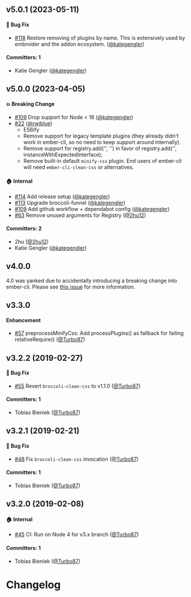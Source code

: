 

## v5.0.1 (2023-05-11)

#### :bug: Bug Fix
* [#118](https://github.com/ember-cli/ember-cli-preprocess-registry/pull/118) Restore removing of plugins by name. This is extensively used by embroider and the addon ecosystem. ([@kategengler](https://github.com/kategengler))

#### Committers: 1
- Katie Gengler ([@kategengler](https://github.com/kategengler))


## v5.0.0 (2023-04-05)

#### :boom: Breaking Change
* [#109](https://github.com/ember-cli/ember-cli-preprocess-registry/pull/109) Drop support for Node < 16 ([@kategengler](https://github.com/kategengler))
* [#22](https://github.com/ember-cli/ember-cli-preprocess-registry/pull/22) ([@rwjblue](https://github.com/rwjblue))
  * ES6ify
  * Remove support for legacy template plugins (they already didn't work in ember-cli, so no need to keep support around internally).
  * Remove support for registry.add('<type>', '<some package name>') in favor of registry.add('<type>', instanceWithExpectedInterface);
  * Remove built-in default `minify-css` plugin. End users of ember-cli will need `ember-cli-clean-css` or alternatives. 

#### :house: Internal
* [#114](https://github.com/ember-cli/ember-cli-preprocess-registry/pull/114) Add release setup ([@kategengler](https://github.com/kategengler))
* [#113](https://github.com/ember-cli/ember-cli-preprocess-registry/pull/113) Upgrade broccoli-funnel ([@kategengler](https://github.com/kategengler))
* [#109](https://github.com/ember-cli/ember-cli-preprocess-registry/pull/109) Add github workflow + dependabot config ([@kategengler](https://github.com/kategengler))
* [#63](https://github.com/ember-cli/ember-cli-preprocess-registry/pull/63) Remove unused arguments for Registry ([@2hu12](https://github.com/2hu12))

#### Committers: 2
- 2hu ([@2hu12](https://github.com/2hu12))
- Katie Gengler ([@kategengler](https://github.com/kategengler))


## v4.0.0

4.0 was yanked due to accidentally introducing a breaking change into ember-cli. Please see [this issue](https://github.com/ember-cli/ember-cli-preprocess-registry/issues/50) for more information.


## v3.3.0

#### Enhancement
* [#57](https://github.com/ember-cli/ember-cli-preprocess-registry/pull/57) preprocessMinifyCss: Add processPlugins() as fallback for failing relativeRequire() ([@Turbo87](https://github.com/Turbo87))

## v3.2.2 (2019-02-27)

#### :bug: Bug Fix
* [#55](https://github.com/ember-cli/ember-cli-preprocess-registry/pull/55) Revert `broccoli-clean-css` to v1.1.0 ([@Turbo87](https://github.com/Turbo87))

#### Committers: 1
- Tobias Bieniek ([@Turbo87](https://github.com/Turbo87))


## v3.2.1 (2019-02-21)

#### :bug: Bug Fix
* [#48](https://github.com/ember-cli/ember-cli-preprocess-registry/pull/48) Fix `broccoli-clean-css` invocation ([@Turbo87](https://github.com/Turbo87))

#### Committers: 1
- Tobias Bieniek ([@Turbo87](https://github.com/Turbo87))


## v3.2.0 (2019-02-08)

#### :house: Internal
* [#45](https://github.com/ember-cli/ember-cli-preprocess-registry/pull/45) CI: Run on Node 4 for v3.x branch ([@Turbo87](https://github.com/Turbo87))

#### Committers: 1
- Tobias Bieniek ([@Turbo87](https://github.com/Turbo87))


# Changelog
